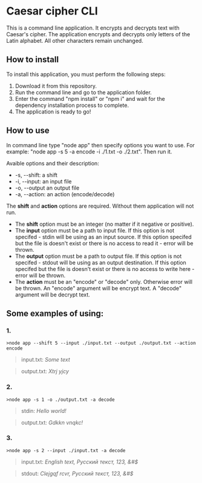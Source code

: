 # Caesar cipher CLI
This is a command line application. It  encrypts and decrypts text with Caesar's cipher. The application encrypts and decrypts only letters of the Latin alphabet. All other characters remain unchanged.

## How to install
To  install this application, you must perform the following steps:
1. Download it from this repository.
2. Run the command line and go to the application folder.
3. Enter the command "npm install" or "npm i" and wait for the dependency installation process to complete.
4. The application is ready to go!

## How to use
In command line type "node app" then specify options you want to use. For example: "node app -s 5 -a encode -i ./1.txt -o ./2.txt".
Then run it.

Avaible options and their description:
* -s, --shift: a shift
* -i, --input: an input file
* -o, --output an output file
* -a, --action: an action (encode/decode)

The **shift** and **action**  options are required. Without them application will not run.

* The **shift** option must be an integer (no matter if it negative or positive). 
* The **input** option must be a path to input file. If this option  is not specifed - stdin will be using as an input source. If this option specifed but the file is doesn't exist or there is no access to read it - error will be thrown.
* The **output** option must be a path to output file. If this option is not specifed - stdout will be using as an output destination. If this option specifed but the file is doesn't exist or there is no access to write here - error will be thrown.
* The **action** must be an "encode" or "decode" only. Otherwise error will be thrown. An "encode" argument will be encrypt text. A "decode" argument will be decrypt text.
## Some examples of using:
### 1.
```>node app --shift 5 --input ./input.txt --output ./output.txt --action encode```

> input.txt:
> *Some text*

> output.txt:
> *Xtrj yjcy*

### 2.

```>node app -s 1 -o ./output.txt -a decode```

> stdin:
> *Hello world!*

> output.txt:
> *Gdkkn vnqkc!*

### 3.
```>node app -s 2 --input ./input.txt -a decode```

> input.txt:
> *English text, Русский текст, 123, &#$*

> stdout:
> *Clejgqf rcvr, Русский текст, 123, &#$*